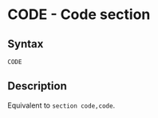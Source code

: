 # CODE - Code section

## Syntax
```assembly
CODE
```

## Description
Equivalent to `section code,code`.
